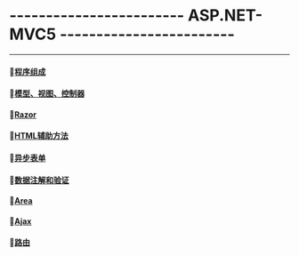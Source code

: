 # ------------------------  ASP.NET-MVC5  ------------------------
---
#### :file_folder:[程序组成](https://github.com/swordboyASS/ASP.NET-MVC5/blob/master/%E7%A8%8B%E5%BA%8F%E7%BB%84%E6%88%90%E4%BB%8B%E7%BB%8D.md)
#### :file_folder:[模型、视图、控制器](https://github.com/swordboyASS/ASP.NET-MVC5/blob/master/%E6%A8%A1%E5%9E%8B%2C%E8%A7%86%E5%9B%BE%2C%E6%8E%A7%E5%88%B6%E5%99%A8.md)
#### :file_folder:[Razor](https://github.com/swordboyASS/ASP.NET-MVC5/blob/master/Razor.md)
#### :file_folder:[HTML辅助方法](https://github.com/swordboyASS/ASP.NET-MVC5/blob/master/%E8%A1%A8%E5%8D%95%E5%92%8CHTML%E8%BE%85%E5%8A%A9%E6%96%B9%E6%B3%95.md)
#### :file_folder:[异步表单](https://github.com/swordboyASS/ASP.NET-MVC5/blob/master/%E5%BC%82%E6%AD%A5%E8%A1%A8%E5%8D%95.md)
#### :file_folder:[数据注解和验证](https://github.com/swordboyASS/ASP.NET-MVC5/blob/master/%E6%A0%A1%E9%AA%8C.md)
#### :file_folder:[Area](https://github.com/swordboyASS/ASP.NET-MVC5/blob/master/Area.md)
#### :file_folder:[Ajax](https://github.com/swordboyASS/ASP.NET-MVC5/blob/master/Ajax.md)
#### :file_folder:[路由](https://github.com/swordboyASS/ASP.NET-MVC5/blob/master/%E8%B7%AF%E7%94%B1.md)
